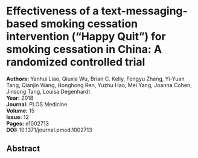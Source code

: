 # Effectiveness of a text-messaging-based smoking cessation intervention (“Happy Quit”) for smoking cessation in China: A randomized controlled trial

**Authors:** Yanhui Liao, Qiuxia Wu, Brian C. Kelly, Fengyu Zhang, Yi-Yuan Tang, Qianjin Wang, Honghong Ren, Yuzhu Hao, Mei Yang, Joanna Cohen, Jinsong Tang, Louisa Degenhardt  
**Year:** 2018  
**Journal:** PLOS Medicine  
**Volume:** 15  
**Issue:** 12  
**Pages:** e1002713  
**DOI:** 10.1371/journal.pmed.1002713  

## Abstract


